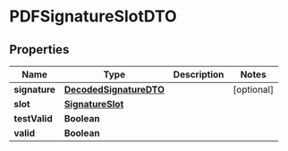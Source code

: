 # PDFSignatureSlotDTO

## Properties
Name | Type | Description | Notes
------------ | ------------- | ------------- | -------------
**signature** | [**DecodedSignatureDTO**](DecodedSignatureDTO.md) |  |  [optional]
**slot** | [**SignatureSlot**](SignatureSlot.md) |  | 
**testValid** | **Boolean** |  | 
**valid** | **Boolean** |  | 
